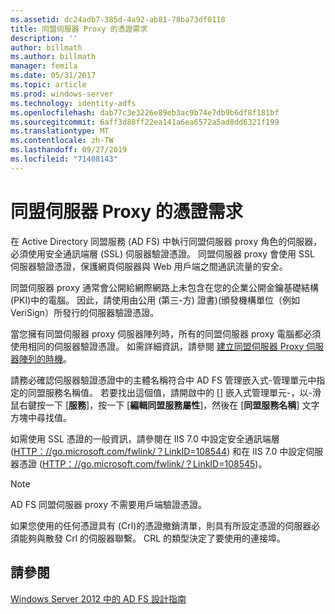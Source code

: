 ```yaml
---
ms.assetid: dc24adb7-385d-4a92-ab81-78ba73df0118
title: 同盟伺服器 Proxy 的憑證需求
description: ''
author: billmath
ms.author: billmath
manager: femila
ms.date: 05/31/2017
ms.topic: article
ms.prod: windows-server
ms.technology: identity-adfs
ms.openlocfilehash: dab77c3e3226e89eb3ac9b74e7db9b6df8f181bf
ms.sourcegitcommit: 6aff3d88ff22ea141a6ea6572a5ad8dd6321f199
ms.translationtype: MT
ms.contentlocale: zh-TW
ms.lasthandoff: 09/27/2019
ms.locfileid: "71408143"
---
```

# <a name="certificate-requirements-for-federation-server-proxies"></a>同盟伺服器 Proxy 的憑證需求

在 Active Directory 同盟服務 \(AD FS\) 中執行同盟伺服器 proxy 角色的伺服器，必須使用安全通訊端層 \(SSL\) 伺服器驗證憑證。 同盟伺服器 proxy 會使用 SSL 伺服器驗證憑證，保護網頁伺服器與 Web 用戶端之間通訊流量的安全。  
  
同盟伺服器 proxy 通常會公開給網際網路上未包含在您的企業公開金鑰基礎結構 \(PKI\)中的電腦。 因此，請使用由公用 \(第三\-方\) 證書\)\(頒發機構單位（例如 VeriSign）所發行的伺服器驗證憑證。  
  
當您擁有同盟伺服器 proxy 伺服器陣列時，所有的同盟伺服器 proxy 電腦都必須使用相同的伺服器驗證憑證。 如需詳細資訊，請參閱 [建立同盟伺服器 Proxy 伺服器陣列的時機](When-to-Create-a-Federation-Server-Proxy-Farm.md)。  
  
請務必確認伺服器驗證憑證中的主體名稱符合中 AD FS 管理嵌入式\-管理單元中指定的同盟服務名稱值。 若要找出這個值，請開啟中的 [] 嵌入式管理單元\-，以\-滑鼠右鍵按一下 [**服務**]，按一下 [**編輯同盟服務屬性**]，然後在 [**同盟服務名稱**] 文字方塊中尋找值。  
  
如需使用 SSL 憑證的一般資訊，請參閱在 IIS 7.0 中設定安全通訊端層 \([HTTP：\/\/go.microsoft.com\/fwlink\/？LinkID\=108544](https://go.microsoft.com/fwlink/?LinkID=108544)\) 和在 IIS 7.0 中設定伺服器憑證 \([HTTP：\/\/go.microsoft.com\/fwlink\/？LinkID\=108545](https://go.microsoft.com/fwlink/?LinkID=108545)\)。  
  
> [!NOTE]  
> AD FS 同盟伺服器 proxy 不需要用戶端驗證憑證。  
  
如果您使用的任何憑證具有 \(Crl\)的憑證撤銷清單，則具有所設定憑證的伺服器必須能夠與散發 Crl 的伺服器聯繫。 CRL 的類型決定了要使用的連接埠。  
  
## <a name="see-also"></a>請參閱
[Windows Server 2012 中的 AD FS 設計指南](AD-FS-Design-Guide-in-Windows-Server-2012.md)
